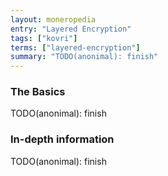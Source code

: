 ```yaml
---
layout: moneropedia
entry: "Layered Encryption"
tags: ["kovri"]
terms: ["layered-encryption"]
summary: "TODO(anonimal): finish"
---
```


### The Basics

TODO(anonimal): finish

### In-depth information

TODO(anonimal): finish
